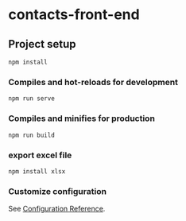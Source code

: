 # contacts-front-end

## Project setup
```
npm install
```

### Compiles and hot-reloads for development
```
npm run serve
```

### Compiles and minifies for production
```
npm run build
```

### export excel file
```
npm install xlsx
```

### Customize configuration
See [Configuration Reference](https://cli.vuejs.org/config/).
